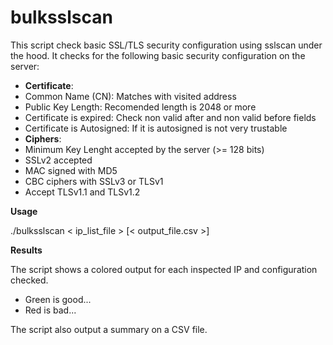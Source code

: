 bulksslscan
===========

This script check basic SSL/TLS security configuration using sslscan under the hood.
It checks for the following basic security configuration on the server:
* __Certificate__:
 * Common Name (CN): Matches with visited address
 * Public Key Length: Recomended length is 2048 or more
 * Certificate is expired: Check non valid after and non valid before fields
 * Certificate is Autosigned: If it is autosigned is not very trustable
* __Ciphers__:
 * Minimum Key Lenght accepted by the server (>= 128 bits)
 * SSLv2 accepted
 * MAC signed with MD5
 * CBC ciphers with SSLv3 or TLSv1
 * Accept TLSv1.1 and TLSv1.2

**Usage**

./bulksslscan < ip_list_file > [< output_file.csv >]

**Results**

The script shows a colored output for each inspected IP and configuration checked.
- Green is good...
- Red is bad...

The script also output a summary on a CSV file.
